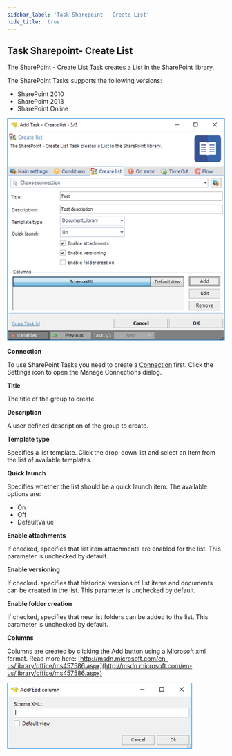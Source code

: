 ```yaml
---
sidebar_label: 'Task Sharepoint - Create List'
hide_title: 'true'
---
```


## Task Sharepoint- Create List

The SharePoint - Create List Task creates a List in the SharePoint library.
 
The SharePoint Tasks supports the following versions:

* SharePoint 2010
* SharePoint 2013
* SharePoint Online

![](../../../../../static/img/tasksharepointcreatelist.png)

**Connection**

To use SharePoint Tasks you need to create a [Connection](../../global-connections) first. Click the Settings icon to open the Manage Connections dialog.
 
**Title**

The title of the group to create.
 
**Description**

A user defined description of the group to create.
 
**Template type**

Specifies a list template. Click the drop-down list and select an item from the list of available templates.
 
**Quick launch**

Specifies whether the list should be a quick launch item. The available options are:

* On
* Off
* DefaultValue
 
**Enable attachments**

If checked, specifies that list item attachments are enabled for the list. This parameter is unchecked by default.
 
**Enable versioning**

If checked. specifies that historical versions of list items and documents can be created in the list. This parameter is unchecked by default.
 
**Enable folder creation**

If checked, specifies that new list folders can be added to the list. This parameter is unchecked by default.
 
**Columns**

Columns are created by clicking the Add button using a Microsoft xml format.
Read more here: [http://msdn.microsoft.com/en-us/library/office/ms457586.aspx](http://msdn.microsoft.com/en-us/library/office/ms457586.aspx)

![](../../../../../static/img/tasksharepointcreatelistadd.png)

